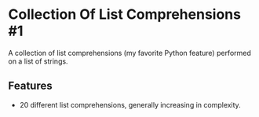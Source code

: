 # Collection Of List Comprehensions #1

A collection of list comprehensions (my favorite Python feature) performed on a list of strings.

## Features

- 20 different list comprehensions, generally increasing in complexity.
